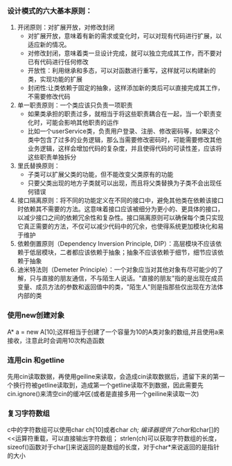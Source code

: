 ### 设计模式的六大基本原则：
1. 开闭原则：对扩展开放，对修改封闭
     * 对扩展开放，意味着有新的需求或变化时，可以对现有代码进行扩展，以适应新的情况。
     * 对修改封闭，意味着类一旦设计完成，就可以独立完成其工作，而不要对已有代码进行任何修改
     * 开放性：利用继承和多态，可以对函数进行重写，这样就可以构建新的类，实现功能的扩展
     * 封闭性:让类依赖于固定的抽象，这样添加新的类后可以直接完成其工作，不需要修改代码
2. 单一职责原则：一个类应该只负责一项职责
     * 如果类承担的职责过多，就相当于将这些职责耦合在一起，当一个职责变化时，可能会影响其他职责的运作
     * 比如一个userService类，负责用户登录、注册、修改密码等，如果这个类中包含了过多的业务逻辑，那么当需要修改密码时，可能需要修改其他业务逻辑，这样会增加代码的复杂度，并且使得代码的可读性差，应该将这些职责单独拆分
3. 里氏替换原则：
    * 子类可以扩展父类的功能，但不能改变父类原有的功能
    * 只要父类出现的地方子类就可以出现，而且将父类替换为子类不会出现任何错误
4. 接口隔离原则：将不同的功能定义在不同的接口中，避免其他类在依赖该接口时依赖其不需要的方法。这意味着接口应该被细分为更小的、更具体的接口，以减少接口之间的依赖冗余性和复杂性。接口隔离原则可以确保每个类只实现它真正需要的方法，不仅可以减少代码中的冗余，也使得系统更加模块化和易于维护
5. 依赖倒置原则（Dependency Inversion Principle, DIP）：高层模块不应该依赖于低层模块，二者都应该依赖于抽象；抽象不应该依赖于细节，细节应该依赖于抽象
6. 迪米特法则（Demeter Principle）：一个对象应当对其他对象有尽可能少的了解，只与直接的朋友通信，不与陌生人说话。"直接的朋友"指的是出现在成员变量、成员方法的参数和返回值中的类，"陌生人"则是指那些仅出现在方法体内部的类

### 使用new创建对象
A* a = new A[10];这样相当于创建了一个容量为10的A类对象的数组,并且使用a来接收，注意此时会调用10次构造函数

### 连用cin 和getline
先用cin读取数据，再使用geiline来读取，会造成cin读取数据后，遗留下来的第一个换行符被getline读取到，造成第一个getline读取不到数据，因此需要先cin.ignore()来清空cin的缓冲区(或者是直接多用一个geiline来读取一次)

### 复习字符数组
c中的字符数组可以使用char ch[10]或者char *ch;
编译器提供了char*和char[]的<<运算符重载，可以直接输出字符数组；
strlen(ch)可以获取字符数组的长度，sizeof()函数对于char[]来说返回的是数组的长度，对于char*来说返回的是指针的大小